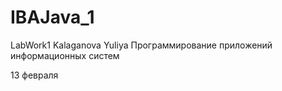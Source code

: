 # IBAJava_1
LabWork1
Kalaganova Yuliya
Программирование приложений информационных систем

13 февраля